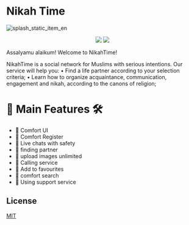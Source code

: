 
# Nikah Time 

![splash_static_item_en](https://github.com/user-attachments/assets/3faf4dd2-e1ce-41b3-afee-b07972ee2b04)
<p align="center">
   <a href="https://apps.apple.com/ru/app/nikah-time/id1593398215"><img src="https://img.shields.io/badge/Appstore-7289DA?style=for-the-badge&logo=appstore&logoColor=white"></a>
   <a href="https://play.google.com/store/apps/details?id=ru.nikahtime" ><img src="https://img.shields.io/badge/googleplay-2CA5E0?style=for-the-badge&logo=googleplay&logoColor=white"></a> 
</p>

Assalyamu alaikum! Welcome to NikahTime!

NikahTime is a social network for Muslims with serious intentions.
Our service will help you:
• Find a life partner according to your selection criteria;
• Learn how to organize acquaintance, communication, engagement and nikah, according to the canons of religion;

#  🎯 Main Features 🛠
  
  - 📌 Comfort UI 
  - 📌 Comfort Register 
  - 📌 Live chats with safety 
  - 📌 finding partner 
  - 📌 upload images unlimited 
  - 📌 Calling service 
  - 📌 Add to favourites
  - 📌 comfort search 
  - 📌 Using support service
  

## License

[MIT](https://choosealicense.com/licenses/mit/)

